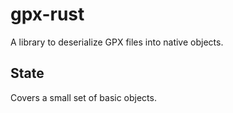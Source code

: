 gpx-rust
========

A library to deserialize GPX files into native objects.

State
-----

Covers a small set of basic objects.
